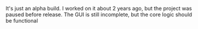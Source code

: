 It's just an alpha build. I worked on it about 2 years ago, but the project was paused before release. The GUI is still incomplete, but the core logic should be functional
